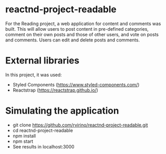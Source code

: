 # reactnd-project-readable
For the Reading project, a web application for content and comments was built. This will allow users to post content in pre-defined categories, comment on their own posts and those of other users, and vote on posts and comments. Users can edit and delete posts and comments.

# External libraries
In this project, it was used:
  - Styled Components (https://www.styled-components.com/)
  - Reactstrap (https://reactstrap.github.io/)
  
# Simulating the application
  - git clone https://github.com/rvirino/reactnd-project-readable.git
  - cd reactnd-project-readable
  - npm install
  - npm start
  - See results in localhost:3000
  
